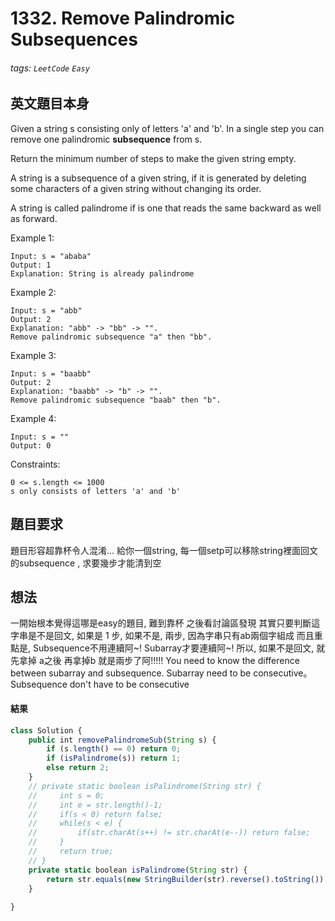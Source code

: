 # 1332. Remove Palindromic Subsequences
###### tags: `LeetCode` `Easy`

## 英文題目本身
Given a string s consisting only of letters 'a' and 'b'. In a single step you can remove one palindromic **subsequence** from s.

Return the minimum number of steps to make the given string empty.

A string is a subsequence of a given string, if it is generated by deleting some characters of a given string without changing its order.

A string is called palindrome if is one that reads the same backward as well as forward.

 

Example 1:
```
Input: s = "ababa"
Output: 1
Explanation: String is already palindrome
```
Example 2:
```
Input: s = "abb"
Output: 2
Explanation: "abb" -> "bb" -> "". 
Remove palindromic subsequence "a" then "bb".
```
Example 3:
```
Input: s = "baabb"
Output: 2
Explanation: "baabb" -> "b" -> "". 
Remove palindromic subsequence "baab" then "b".
```
Example 4:
```
Input: s = ""
Output: 0
```

Constraints:
```
0 <= s.length <= 1000
s only consists of letters 'a' and 'b'
```
## 題目要求
題目形容超靠杯令人混淆...
給你一個string, 每一個setp可以移除string裡面回文的subsequence , 求要幾步才能清到空
## 想法
一開始根本覺得這哪是easy的題目, 難到靠杯
之後看討論區發現
其實只要判斷這字串是不是回文, 如果是 1 步, 如果不是, 兩步, 因為字串只有ab兩個字組成
而且重點是, Subsequence不用連續阿~! Subarray才要連續阿~!
所以, 如果不是回文, 就先拿掉 a之後  再拿掉b 就是兩步了阿!!!!!
You need to know the difference between subarray and subsequence.
Subarray need to be consecutive。
Subsequence don't have to be consecutive

#### 結果
```javascript
class Solution {
    public int removePalindromeSub(String s) {
        if (s.length() == 0) return 0;
        if (isPalindrome(s)) return 1;
        else return 2;
    }
    // private static boolean isPalindrome(String str) {
    //     int s = 0;
    //     int e = str.length()-1;
    //     if(s < 0) return false;
    //     while(s < e) {
    //         if(str.charAt(s++) != str.charAt(e--)) return false;
    //     }
    //     return true;
    // }
    private static boolean isPalindrome(String str) {
        return str.equals(new StringBuilder(str).reverse().toString());
    }
    
}
```
